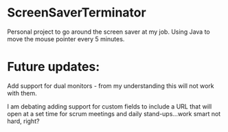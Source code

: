 # ScreenSaverTerminator
Personal project to go around the screen saver at my job. Using Java to move the mouse pointer every 5 minutes.


# Future updates:

Add support for dual monitors - from my understanding this will not work with them.

I am debating adding support for custom fields to include a URL that will open at a set time for scrum meetings and daily stand-ups...work smart not hard, right?
